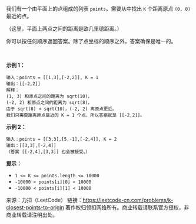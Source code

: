 我们有一个由平面上的点组成的列表 ```points```。需要从中找出 ```K``` 个距离原点 ```(0, 0)``` 最近的点。

（这里，平面上两点之间的距离是欧几里德距离。）

你可以按任何顺序返回答案。除了点坐标的顺序之外，答案确保是唯一的。

 

**示例 1：**
```
输入：points = [[1,3],[-2,2]], K = 1
输出：[[-2,2]]
解释： 
(1, 3) 和原点之间的距离为 sqrt(10)，
(-2, 2) 和原点之间的距离为 sqrt(8)，
由于 sqrt(8) < sqrt(10)，(-2, 2) 离原点更近。
我们只需要距离原点最近的 K = 1 个点，所以答案就是 [[-2,2]]。
```
**示例 2：**
```
输入：points = [[3,3],[5,-1],[-2,4]], K = 2
输出：[[3,3],[-2,4]]
（答案 [[-2,4],[3,3]] 也会被接受。）
```

**提示：**

* ```1 <= K <= points.length <= 10000```
* ```-10000 < points[i][0] < 10000```
* ```-10000 < points[i][1] < 10000```

来源：力扣（LeetCode）
链接：https://leetcode-cn.com/problems/k-closest-points-to-origin
著作权归领扣网络所有。商业转载请联系官方授权，非商业转载请注明出处。
